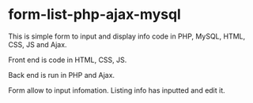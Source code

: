 # form-list-php-ajax-mysql
This is simple form to input and display info code in PHP, MySQL, HTML, CSS, JS and Ajax.

Front end is code in HTML, CSS, JS.

Back end is run in PHP and Ajax.

Form allow to input infomation. Listing info has inputted and edit it.
